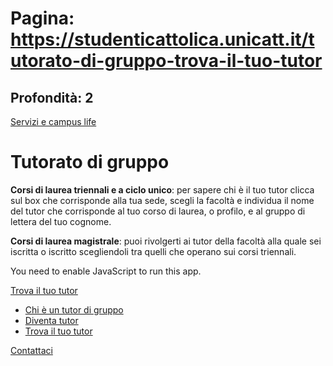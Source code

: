 # Pagina: https://studenticattolica.unicatt.it/tutorato-di-gruppo-trova-il-tuo-tutor

## Profondità: 2

[Servizi e campus life](home-servizi-e-campus-life)



# Tutorato di gruppo

**Corsi di laurea triennali e a ciclo unico**: per sapere chi è il tuo tutor clicca sul box che corrisponde alla tua sede, scegli la facoltà e individua il nome del tutor che corrisponde al tuo corso di laurea, o profilo, e al gruppo di lettera del tuo cognome.

**Corsi di laurea magistrale**: puoi rivolgerti ai tutor della facoltà alla quale sei iscritta o iscritto scegliendoli tra quelli che operano sui corsi triennali.

You need to enable JavaScript to run this app.

[Trova il tuo tutor](#submenu__wrapper "Trova il tuo tutor")

* [Chi è un tutor di gruppo](tutorato-di-gruppo-che-cosa-e-un-tutor-di-gruppo "Chi è un tutor di gruppo")
* [Diventa tutor](tutorato-di-gruppo-diventa-tutor "Diventa tutor")
* [Trova il tuo tutor](tutorato-di-gruppo-trova-il-tuo-tutor "Trova il tuo tutor")

[Contattaci](home-contatti "Contattaci")